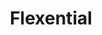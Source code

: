 ---
facebook: https://facebook.com/flexential
linkedin: https://linkedin.com/company/flexential
logohandle: flexential
sort: flexential
title: Flexential
twitter: https://x.com/flexential
website: https://www.flexential.com/
youtube: https://youtube.com/c/Flexential
---